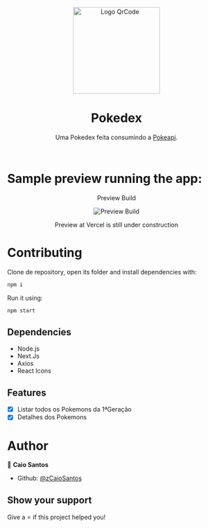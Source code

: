 <div align="center">
   <img height="200" src="https://user-images.githubusercontent.com/81544166/159062575-670cf969-667c-43b6-9b17-929debef54f4.png" alt="Logo QrCode" />
   <h1>Pokedex</h1>
   <p>Uma Pokedex feita consumindo a <a href="https://pokeapi.co">Pokeapi</a>.</p>
   <br>
</div>

# Sample preview running the app:

<div align="center">
   <p>Preview Build</p>
   <img src="https://user-images.githubusercontent.com/81544166/159189786-4dfcb7f5-6f24-4dc3-ac69-f532a8e46971.png" alt="Preview Build">
   <p>Preview at Vercel is still under construction</p>
</div>

# Contributing

Clone de repository, open its folder and install dependencies with:

```sh
npm i
```

Run it using:

```sh
npm start
```

## Dependencies

- Node.js
- Next.Js
- Axios
- React Icons

## Features

- [x] Listar todos os Pokemons da 1ªGeração
- [x] Detalhes dos Pokemons

# Author

👤 **Caio Santos**

- Github: [@zCaioSantos](https://github.com/zCaioSantos)

## Show your support

Give a ⭐️ if this project helped you!
